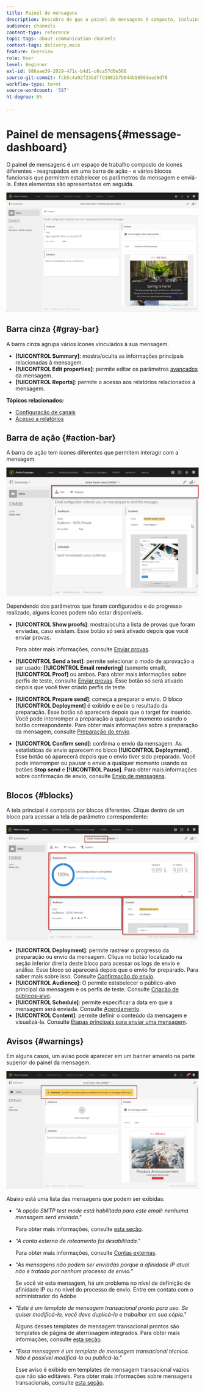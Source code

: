 ```yaml
---
title: Painel de mensagens
description: Descubra de que o painel de mensagens é composto, incluindo a barra de ação e os vários blocos funcionais.
audience: channels
content-type: reference
topic-tags: about-communication-channels
context-tags: delivery,main
feature: Overview
role: User
level: Beginner
exl-id: 886aae39-2029-471c-b4d1-c6ca57d0e568
source-git-commit: fcb5c4a92f23bdffd1082b7b044b5859dead9d70
workflow-type: tm+mt
source-wordcount: '587'
ht-degree: 6%

---
```


# Painel de mensagens{#message-dashboard}

O painel de mensagens é um espaço de trabalho composto de ícones diferentes - reagrupados em uma barra de ação - e vários blocos funcionais que permitem estabelecer os parâmetros da mensagem e enviá-la. Estes elementos são apresentados em seguida.

![](assets/delivery_dashboard_2.png)

## Barra cinza {#gray-bar}

A barra cinza agrupa vários ícones vinculados à sua mensagem.

* **[!UICONTROL Summary]**: mostra/oculta as informações principais relacionadas à mensagem.
* **[!UICONTROL Edit properties]**: permite editar os parâmetros  [avançados](../../administration/using/configuring-email-channel.md#list-of-email-properties) da mensagem.
* **[!UICONTROL Reports]**: permite o acesso aos relatórios relacionados à mensagem.

**Tópicos relacionados:**

* [Configuração de canais](../../administration/using/about-channel-configuration.md)
* [Acesso a relatórios](../../reporting/using/about-dynamic-reports.md)

## Barra de ação {#action-bar}

A barra de ação tem ícones diferentes que permitem interagir com a mensagem.

![](assets/delivery_dashboard_4.png)

Dependendo dos parâmetros que foram configurados e do progresso realizado, alguns ícones podem não estar disponíveis.

* **[!UICONTROL Show proofs]**: mostra/oculta a lista de provas que foram enviadas, caso existam. Esse botão só será ativado depois que você enviar provas.

   Para obter mais informações, consulte [Enviar provas](../../sending/using/sending-proofs.md).

* **[!UICONTROL Send a test]**: permite selecionar o modo de aprovação a ser usado:  **[!UICONTROL Email rendering]** (somente email),  **[!UICONTROL Proof]** ou ambos. Para obter mais informações sobre perfis de teste, consulte [Enviar provas](../../sending/using/sending-proofs.md). Esse botão só será ativado depois que você tiver criado perfis de teste.

* **[!UICONTROL Prepare send]**: começa a preparar o envio. O bloco **[!UICONTROL Deployment]** é exibido e exibe o resultado da preparação. Esse botão só aparecerá depois que o target for inserido. Você pode interromper a preparação a qualquer momento usando o botão correspondente. Para obter mais informações sobre a preparação da mensagem, consulte [Preparação do envio](../../sending/using/preparing-the-send.md).

* **[!UICONTROL Confirm send]**: confirma o envio da mensagem. As estatísticas de envio aparecem no bloco **[!UICONTROL Deployment]** . Esse botão só aparecerá depois que o envio tiver sido preparado. Você pode interromper ou pausar o envio a qualquer momento usando os botões **Stop send** e **[!UICONTROL Pause]**. Para obter mais informações sobre confirmação de envio, consulte [Envio de mensagens](../../sending/using/confirming-the-send.md).

## Blocos {#blocks}

A tela principal é composta por blocos diferentes. Clique dentro de um bloco para acessar a tela de parâmetro correspondente:

![](assets/delivery_dashboard_3.png)

* **[!UICONTROL Deployment]**: permite rastrear o progresso da preparação ou envio da mensagem. Clique no botão localizado na seção inferior direita deste bloco para acessar os logs de envio e análise. Esse bloco só aparecerá depois que o envio for preparado. Para saber mais sobre isso. Consulte [Confirmação do envio](../../sending/using/confirming-the-send.md).
* **[!UICONTROL Audience]**: O permite estabelecer o público-alvo principal da mensagem e os perfis de teste. Consulte [Criação de públicos-alvo](../../audiences/using/creating-audiences.md).
* **[!UICONTROL Schedule]**: permite especificar a data em que a mensagem será enviada. Consulte [Agendamento](../../sending/using/about-scheduling-messages.md).
* **[!UICONTROL Content]**: permite definir o conteúdo da mensagem e visualizá-la. Consulte [Etapas principais para enviar uma mensagem](../../channels/using/key-steps-to-send-a-message.md).

## Avisos {#warnings}

Em alguns casos, um aviso pode aparecer em um banner amarelo na parte superior do painel da mensagem.

![](assets/delivery_dashboard_warnings.png)

Abaixo está uma lista das mensagens que podem ser exibidas:

* *&quot;A opção SMTP test mode está habilitada para este email: nenhuma mensagem será enviada.&quot;*

   Para obter mais informações, consulte [esta seção](../../administration/using/configuring-email-channel.md#smtp-test-mode).

* *&quot;A conta externa de roteamento foi desabilitada.&quot;*

   Para obter mais informações, consulte [Contas externas](../../administration/using/external-accounts.md).

* *&quot;As mensagens não podem ser enviadas porque a afinidade IP atual não é tratada por nenhum processo de envio.&quot;*

   Se você vir esta mensagem, há um problema no nível de definição de afinidade IP ou no nível do processo de envio. Entre em contato com o administrador do Adobe 

* *&quot;Este é um template de mensagem transacional pronto para uso. Se quiser modificá-lo, você deve duplicá-lo e trabalhar em sua cópia.&quot;*

   Alguns desses templates de mensagem transacional prontos são templates de página de aterrissagem integrados. Para obter mais informações, consulte [esta seção](../../channels/using/landing-page-templates.md).

* *&quot;Essa mensagem é um template de mensagem transacional técnica. Não é possível modificá-lo ou publicá-lo.&quot;*

   Esse aviso é exibido em templates de mensagem transacional vazios que não são editáveis. Para obter mais informações sobre mensagens transacionais, consulte [esta seção](../../channels/using/getting-started-with-transactional-msg.md).

